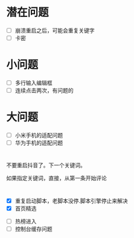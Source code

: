 # 潜在问题

- [ ] 崩溃重启之后，可能会重复关键字
- [ ] 卡密

# 小问题

- [ ] 多行输入编辑框
- [ ] 连续点击两次，有问题的

# 大问题

- [ ] 小米手机的适配问题
- [ ] 华为手机的适配问题

# 
不要重启抖音了。下一个关键词。

如果指定关键词，直接，从第一条开始评论

# 
- [x] 重复启动脚本，老脚本没停.脚本引擎停止来解决
- [x] 首页精选
<!-- - [ ] 快手弹出来的乱七八糟的东西，搞个线程来处理 -->
- [ ] 热榜进入
- [ ] 控制台缓存问题
